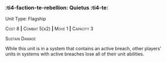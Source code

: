 ### :ti4-faction-te-rebellion: **Quietus** :ti4-te:

Unit Type: Flagship 

<span style="font-variant:small-caps;">Cost</span> 8 __|__ <span style="font-variant:small-caps;">Combat</span> 5(x2) __|__ <span style="font-variant:small-caps;">Move</span> 1 __|__ <span style="font-variant:small-caps;">Capacity</span> 3

<span style="font-variant:small-caps;">Sustain Damage</span>

While this unit is in a system that contains an active breach, other players' units in systems with active breaches lose all of their unit abilities.

